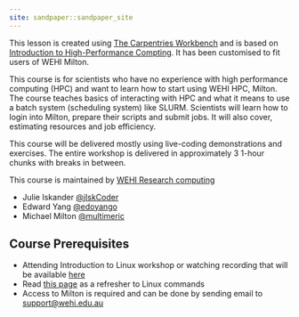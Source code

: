 ```yaml
---
site: sandpaper::sandpaper_site
---
```


This lesson is created using [The Carpentries Workbench][workbench] and is based on [Introduction to High-Performance Compting](https://carpentries-incubator.github.io/hpc-intro/). It has been customised to fit users of WEHI Milton.

This course is for scientists who have no experience with high performance computing (HPC) and want to learn how to start using WEHI HPC, Milton. The course teaches basics of interacting with HPC and what it means to use a batch system (scheduling system) like SLURM. Scientists will learn how to login into Milton, prepare their scripts and submit jobs. It will also cover, estimating resources and job efficiency. 

This course will be delivered mostly using live-coding demonstrations and exercises. The entire workshop is delivered in approximately 3 1-hour chunks with breaks in between. 

This course is maintained by [WEHI Research computing](mailto:research.computing@wehi.edu.au)
* Julie Iskander [@jIskCoder](https://github.com/jIskCoder)
* Edward Yang [@edoyango](https://github.com/edoyango)
* Michael Milton [@multimeric](https://github.com/multimeric) 

## Course Prerequisites

* Attending Introduction to Linux workshop or watching recording that will be available [here](https://wehieduau.sharepoint.com/sites/rc2/SitePages/RCP-Training.aspx) 
* Read [this page](https://wehieduau.sharepoint.com/sites/rc2/SitePages/Linux.aspx) as a refresher to Linux commands 
* Access to Milton is required and can be done by sending email to [support@wehi.edu.au](mailto:support@wehi.edu.au)


[workbench]: https://carpentries.github.io/sandpaper-docs

